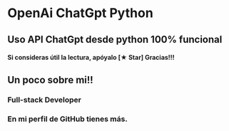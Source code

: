 # OpenAi ChatGpt Python

## Uso API ChatGpt desde python 100% funcional

#### Si consideras útil la lectura, apóyalo [★ Star] Gracias!!!

## Un poco sobre mi!!
### Full-stack Developer
### En mi perfil de GitHub tienes más.
